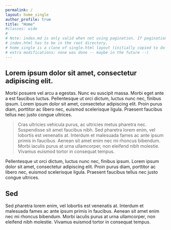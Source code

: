 ```yaml
---
permalink: /
layout: home_single
author_profile: true
title: "Home"
#classes: wide
#
# Note: index.md is only valid when not using pagination. If pagination is needed
# index.html has to be in the root directory. 
# home_single is a clone of single.html layout (initially copied to do some
# extra modifications; none was done -- maybe in the future --)
---
```


## Lorem ipsum dolor sit amet, consectetur adipiscing elit. 

Morbi posuere vel arcu a egestas. Nunc eu suscipit massa. Morbi eget ante a est faucibus luctus. Pellentesque ut orci dictum, luctus nunc nec, finibus ipsum. Lorem ipsum dolor sit amet, consectetur adipiscing elit. Proin purus diam, porttitor ac libero nec, euismod scelerisque ligula. Praesent faucibus tellus nec justo congue ultrices. 

> Cras ultricies vehicula purus, ac ultricies metus pharetra nec. Suspendisse sit amet faucibus nibh. Sed pharetra lorem enim, vel lobortis est venenatis at. Interdum et malesuada fames ac ante ipsum primis in faucibus. Aenean sit amet enim nec mi rhoncus bibendum. Morbi iaculis purus at urna ullamcorper, non eleifend nibh molestie. Vivamus euismod tortor in consequat tempus.

Pellentesque ut orci dictum, luctus nunc nec, finibus ipsum. Lorem ipsum dolor sit amet, consectetur adipiscing elit. Proin purus diam, porttitor ac libero nec, euismod scelerisque ligula. Praesent faucibus tellus nec justo congue ultrices. 

## Sed 

Sed pharetra lorem enim, vel lobortis est venenatis at. Interdum et malesuada fames ac ante ipsum primis in faucibus. Aenean sit amet enim nec mi rhoncus bibendum. Morbi iaculis purus at urna ullamcorper, non eleifend nibh molestie. Vivamus euismod tortor in consequat tempus.


